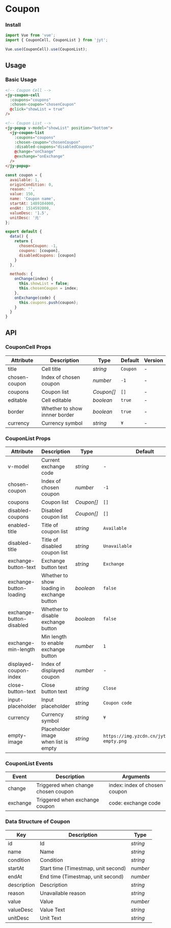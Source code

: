 # Coupon

### Install

``` javascript
import Vue from 'vue';
import { CouponCell, CouponList } from 'jyt';

Vue.use(CouponCell).use(CouponList);
```

## Usage

### Basic Usage

```html
<!-- Coupon Cell -->
<jy-coupon-cell
  :coupons="coupons"
  :chosen-coupon="chosenCoupon"
  @click="showList = true"
/>

<!-- Coupon List -->
<jy-popup v-model="showList" position="bottom">
  <jy-coupon-list
    :coupons="coupons"
    :chosen-coupon="chosenCoupon"
    :disabled-coupons="disabledCoupons"
    @change="onChange"
    @exchange="onExchange"
  />
</jy-popup>
```

```javascript
const coupon = {
  available: 1,
  originCondition: 0,
  reason: '',
  value: 150,
  name: 'Coupon name',
  startAt: 1489104000,
  endAt: 1514592000,
  valueDesc: '1.5',
  unitDesc: '元'
};

export default {
  data() {
    return {
      chosenCoupon: -1,
      coupons: [coupon],
      disabledCoupons: [coupon]
    }
  },

  methods: {
    onChange(index) {
      this.showList = false;
      this.chosenCoupon = index;
    },
    onExchange(code) {
      this.coupons.push(coupon);
    }
  }
}
```

## API

### CouponCell Props

| Attribute | Description | Type | Default | Version |
|------|------|------|------|------|
| title | Cell title | *string* | `Coupon` | - |
| chosen-coupon | Index of chosen coupon | *number* | `-1` | - |
| coupons | Coupon list | *Coupon[]* | `[]` | - |
| editable | Cell editable | *boolean* | `true` | - |
| border | Whether to show innner border | *boolean* | `true` | - |
| currency | Currency symbol |  *string* | `¥` | - |

### CouponList Props

| Attribute | Description | Type | Default | Version |
|------|------|------|------|------|
| v-model | Current exchange code | *string* | - | - |
| chosen-coupon | Index of chosen coupon | *number* | `-1` | - |
| coupons | Coupon list | *Coupon[]* | `[]` | - |
| disabled-coupons | Disabled coupon list | *Coupon[]* | `[]` | - |
| enabled-title | Title of coupon list | *string* | `Available` | - | - |
| disabled-title | Title of disabled coupon list | *string* | `Unavailable` | - | - |
| exchange-button-text | Exchange button text | *string* | `Exchange` | - |
| exchange-button-loading | Whether to show loading in exchange button | *boolean* | `false` | - |
| exchange-button-disabled | Whether to disable exchange button | *boolean* | `false` | - |
| exchange-min-length | Min length to enable exchange button | *number* | `1` | - |
| displayed-coupon-index | Index of displayed coupon | *number* | - | - |
| close-button-text | Close button text | *string* | `Close` | - |
| input-placeholder | Input placeholder | *string* | `Coupon code` | - |
| currency | Currency symbol |  *string* | `¥` | - |
| empty-image | Placeholder image when list is empty | *string* | `https://img.yzcdn.cn/jyt/coupon-empty.png` | - |

### CouponList Events

| Event | Description | Arguments |
|------|------|------|
| change | Triggered when change chosen coupon | index: index of chosen coupon |
| exchange | Triggered when exchange coupon | code: exchange code |

### Data Structure of Coupon

| Key | Description | Type |
|------|------|------|
| id | Id | *string* |
| name | Name | *string* |
| condition | Condition | *string* |
| startAt | Start time (Timestmap, unit second) | *number* |
| endAt | End time (Timestmap, unit second) | *number* |
| description | Description | *string* |
| reason | Unavailable reason | *string* |
| value | Value | *number* |
| valueDesc | Value Text | *string* |
| unitDesc | Unit Text | *string* |
